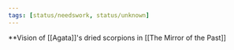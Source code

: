 ```yaml
---
tags: [status/needswork, status/unknown]
---
```


**Vision of [[Agata]]'s dried scorpions in [[The Mirror of the Past]]

